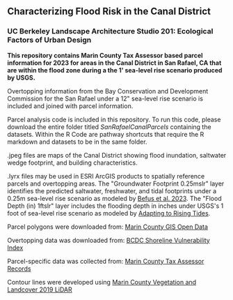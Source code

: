 ## Characterizing Flood Risk in the Canal District

### UC Berkeley Landscape Architecture Studio 201: Ecological Factors of Urban Design

**This repository contains Marin County Tax Assessor based parcel information for 2023 for areas in the Canal District in San Rafael, CA that are within the flood zone during a the 1' sea-level rise scenario produced by USGS.** 

Overtopping information from  the Bay Conservation and Development Commission for the San Rafael under a 12" sea-level rise scenario is included and joined with parcel information.

Parcel analysis code is included in this repository. To run this code, please download the entire folder titled *SanRafaelCanalParcels* containing the datasets. Within the R Code are pathway shortcuts that require the R markdown and datasets to be in the same folder.

.jpeg files are maps of the Canal District showing flood inundation, saltwater wedge footprint, and building characteristics.

.lyrx files may be used in ESRI ArcGIS products to spatially reference parcels and overtopping areas. The "Groundwater Footprint 0.25mslr" layer identifies the predicted saltwater, freshwater, and tidal footprints under a 0.25m sea-level rise scenario as modeled by [Befus et al. 2023](https://www.nature.com/articles/s41558-020-0874-1). The "Flood Depth (in) 1ftslr" layer includes the flooding depth in inches under USGS's 1 foot of sea-level rise scenario as modeled by [Adapting to Rising Tides](https://www.adaptingtorisingtides.org/maps-and-data/).

Parcel polygons were downloaded from: [Marin County GIS Open Data](https://gisopendata.marincounty.gov/datasets/marincounty::parcels/explore?location=37.966279%2C-122.506203%2C13.00)

Overtopping data was downloaded from: [BCDC Shoreline Vulnerability Index](https://data.cnra.ca.gov/dataset/shoreline-vulnerability-index-bcdc-2021)

Parcel-specific data was collected from: [Marin County Tax Assessor Records](https://apps.marincounty.org/TaxRollSearch)

Contour lines were developed using [Marin County Vegetation and Landcover 2019 LiDAR](https://vegmap.marincounty.org/pages/lidar-products-and-derivatives)
